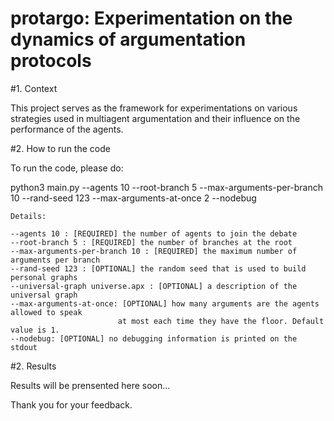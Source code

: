 # protargo: Experimentation on the dynamics of argumentation protocols

#1. Context

This project serves as the framework for experimentations on various strategies used in multiagent argumentation 
and their influence on the performance of the agents. 

#2. How to run the code 

To run the code, please do: 	

 python3 main.py --agents 10 --root-branch 5 --max-arguments-per-branch 10 --rand-seed 123 --max-arguments-at-once 2 --nodebug

	Details:

	--agents 10 : [REQUIRED] the number of agents to join the debate
	--root-branch 5 : [REQUIRED] the number of branches at the root 
	--max-arguments-per-branch 10 : [REQUIRED] the maximum number of arguments per branch
	--rand-seed 123 : [OPTIONAL] the random seed that is used to build personal graphs
	--universal-graph universe.apx : [OPTIONAL] a description of the universal graph
	--max-arguments-at-once: [OPTIONAL] how many arguments are the agents allowed to speak 
							at most each time they have the floor. Default value is 1.
	--nodebug: [OPTIONAL] no debugging information is printed on the stdout

#2. Results

Results will be prensented here soon...

Thank you for your feedback. 